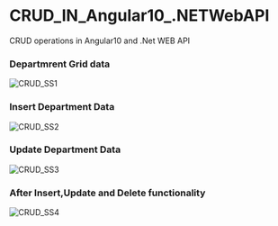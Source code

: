 # CRUD_IN_Angular10_.NETWebAPI
CRUD operations in Angular10  and .Net WEB API 

### **Departmrent Grid data** 

![CRUD_SS1](https://user-images.githubusercontent.com/53462568/147819411-828e9f1d-7582-476d-a537-aab88258ad2a.png)

### **Insert Department Data**
![CRUD_SS2](https://user-images.githubusercontent.com/53462568/147819474-bf678fd3-b22a-4405-b21f-0a7aa4ee802e.png)

### **Update Department Data**
![CRUD_SS3](https://user-images.githubusercontent.com/53462568/147819498-e6764459-e62c-4142-aeaf-c78d1d975170.png)

### **After Insert,Update and Delete functionality**
![CRUD_SS4](https://user-images.githubusercontent.com/53462568/147819558-a3cbd6e5-3bf0-4be3-8705-0103834fd49b.png)
